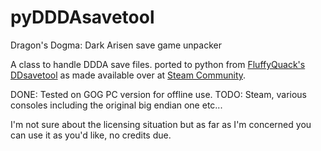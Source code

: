 # pyDDDAsavetool
Dragon's Dogma: Dark Arisen save game unpacker

A class to handle DDDA save files.
ported to python from [FluffyQuack's DDsavetool](http://www.fluffyquack.com/tools/source/DDsavetool.rar) as made available over at [Steam Community](https://steamcommunity.com/app/367500/discussions/8/451850849187495873/).

DONE: Tested on GOG PC version for offline use.
TODO: Steam, various consoles including the original big endian one etc...

I'm not sure about the licensing situation but as far as I'm concerned you can use it as you'd like, no credits due.
